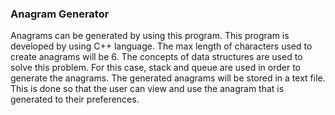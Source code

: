 ### Anagram Generator
Anagrams can be generated by using this program. This program is developed by using C++ language. 
The max length of characters used to create anagrams will be 6. The concepts of data structures
are used to solve this problem. For this case, stack and queue are used in order to 
generate the anagrams. The generated anagrams will be stored in a text file.
This is done so that the user can view and use the anagram that is generated to their 
preferences. 
